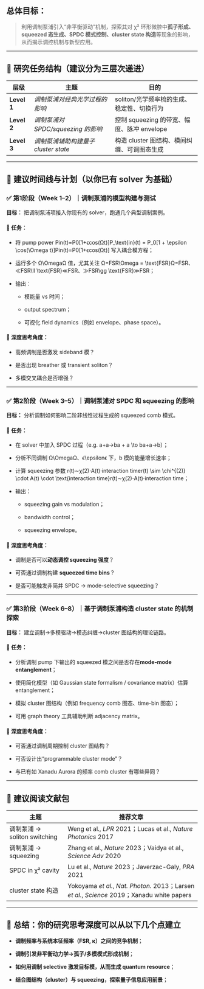 ## 总体目标：

> 利用调制泵浦引入“非平衡驱动”机制，探索其对 χ² 环形微腔中**孤子形成、squeezed 态生成、SPDC 模式控制、cluster state 构造**等现象的影响，从而揭示调控机制与新型应用。

---

## 📌 研究任务结构（建议分为三层次递进）

|层级|主题|目的|
|---|---|---|
|**Level 1**|_调制泵浦对经典光学过程的影响_|soliton/光学频率梳的生成、稳定性、切换行为|
|**Level 2**|_调制泵浦对 SPDC/squeezing 的影响_|控制 squeezing 的带宽、幅度、脉冲 envelope|
|**Level 3**|_调制泵浦辅助构建量子 cluster state_|构造 cluster 图结构、模间纠缠、可调图态生成|

---

## 📅 建议时间线与计划（以你已有 solver 为基础）

### ✅ **第1阶段（Week 1–2）｜调制泵浦的模型构建与测试**

**目标：** 把调制泵浦项接入你现有的 solver，跑通几个典型调制案例。

#### 📌 任务：

- 将 pump power Pin(t)=P0[1+ϵcos⁡(Ωt)]P_\text{in}(t) = P_0[1 + \epsilon \cos(\Omega t)]Pin​(t)=P0​[1+ϵcos(Ωt)] 写入耦合模方程；
    
- 运行多个 Ω\OmegaΩ 值，尤其关注 Ω=FSR\Omega = \text{FSR}Ω=FSR、≪FSR\ll \text{FSR}≪FSR、≫FSR\gg \text{FSR}≫FSR；
    
- 输出：
    
    - 模能量 vs 时间；
        
    - output spectrum；
        
    - 可视化 field dynamics（例如 envelope、phase space）。
        

#### 📌 深度思考角度：

- 高频调制是否激发 sideband 模？
    
- 是否出现 breather 或 transient soliton？
    
- 多模交叉耦合是否增强？
    

---

### ✅ **第2阶段（Week 3–5）｜调制泵浦对 SPDC 和 squeezing 的影响**

**目标：** 分析调制如何影响二阶非线性过程生成的 squeezed comb 模式。

#### 📌 任务：

- 在 solver 中加入 SPDC 过程（e.g. a+a→ba + a \to ba+a→b）；
    
- 分析不同调制 Ω\OmegaΩ、ϵ\epsilonϵ 下，b 模的能量增长速率；
    
- 计算 squeezing 参数 r(t)∼χ(2)⋅A(t)⋅interaction timer(t) \sim \chi^{(2)} \cdot A(t) \cdot \text{interaction time}r(t)∼χ(2)⋅A(t)⋅interaction time；
    
- 输出：
    
    - squeezing gain vs modulation；
        
    - bandwidth control；
        
    - squeezing envelope。
        

#### 📌 深度思考角度：

- 调制是否可以**动态调控 squeezing 强度**？
    
- 可否通过调制构建 **squeezed time bins**？
    
- 是否可能触发非简并 SPDC → mode-selective squeezing？
    

---

### ✅ **第3阶段（Week 6–8）｜基于调制泵浦构造 cluster state 的机制探索**

**目标：** 建立调制→多模驱动→模态纠缠→cluster 图结构的理论链路。

#### 📌 任务：

- 分析调制 pump 下输出的 squeezed 模之间是否存在**mode-mode entanglement**；
    
- 使用简化模型（如 Gaussian state formalism / covariance matrix）估算 entanglement；
    
- 模拟 cluster 图结构（例如 frequency comb 图态、time-bin 图态）；
    
- 可用 graph theory 工具辅助判断 adjacency matrix。
    

#### 📌 深度思考角度：

- 可否通过调制周期控制 cluster 图结构？
    
- 可否设计出“programmable cluster mode”？
    
- 与已有如 Xanadu Aurora 的频率 comb cluster 有哪些异同？
    

---

## 📘 建议阅读文献包

|主题|推荐文章|
|---|---|
|调制泵浦 → soliton switching|Weng et al., _LPR_ 2021；Lucas et al., _Nature Photonics_ 2017|
|调制泵浦 → squeezing|Zhang et al., _Nature_ 2023；Vaidya et al., _Science Adv_ 2020|
|SPDC in χ² cavity|Lu et al., _Nature_ 2023；Javerzac-Galy, _PRA_ 2021|
|cluster state 构造|Yokoyama _et al._, _Nat. Photon._ 2013；Larsen _et al._, _Science_ 2019；Xanadu white papers|

---

## 🧠 总结：你的研究思考深度可以从以下几个点建立

- **调制频率与系统本征频率（FSR, κ）之间的竞争机制**；
    
- **调制引发非平衡动力学→孤子/多模模式形成机制**；
    
- **如何用调制 selective 激发目标模，从而生成 quantum resource**；
    
- **结合图结构（cluster）与 squeezing，探索量子信息应用前景**；